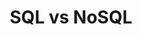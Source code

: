 ---
title: "SQL vs NoSQL"
last_modified_at: 2023-12-27
categories:
  - Versus
tags:
  - db
toc: true
toc_sticky: true
toc_label: "SQL vs NoSQL"
published: false
---